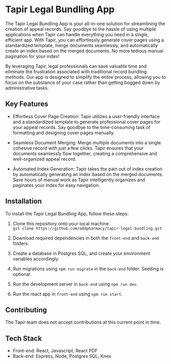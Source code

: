 # Tapir Legal Bundling App
The Tapir Legal Bundling App is your all-in-one solution for streamlining the creation of appeal records. Say goodbye to the hassle of using multiple applications when Tapir can handle everything you need in a single, efficient app. With Tapir, you can effortlessly generate cover pages using a standardized template, merge documents seamlessly, and automatically create an index based on the merged documents. No more tedious manual pagination for your index!

By leveraging Tapir, legal professionals can save valuable time and eliminate the frustration associated with traditional record bundling methods. Our app is designed to simplify the entire process, allowing you to focus on the substance of your case rather than getting bogged down by administrative tasks.

## Key Features
- Effortless Cover Page Creation: Tapir utilizes a user-friendly interface and a standardized template to generate professional cover pages for your appeal records. Say goodbye to the time-consuming task of formatting and designing cover pages manually.

- Seamless Document Merging: Merge multiple documents into a single cohesive record with just a few clicks. Tapir ensures that your documents seamlessly flow together, creating a comprehensive and well-organized appeal record.

- Automated Index Generation: Tapir takes the pain out of index creation by automatically generating an index based on the merged documents. Save hours of manual work as Tapir intelligently organizes and paginates your index for easy navigation.

## Installation
To install the Tapir Legal Bundling App, follow these steps:
1. Clone this repository onto your local machine.  
  ``` git clone https://github.com/oddpharmacy/tapir-legal-bundling.git ```
  
2. Download required dependencies in both the ```front-end``` and ```back-end``` folders.

3. Create a database in Postgres SQL, and create your environment variables accordingly.

4. Run migrations using ```npm run migrate``` in the ```back-end``` folder. Seeding is optional.

5. Run the development server in ```back-end``` using ```npm run dev```.

6. Run the react app in ```front-end``` using ```npm run start```.

## Contributing
The Tapir team does not accept contributions at this current point in time.

## Tech Stack
- Front-end: React, Javascript, React PDF
- Back-end: Express, Node, Postgres SQL, Knex

